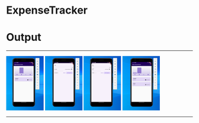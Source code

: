 # ExpenseTracker
<h1 [align]="center">Output</h1><hr>
    <img src="expensetracker/Screenshots/1.png" [align]="center" width="20%"/>
    <img src="expensetracker/Screenshots/2.png" [align]="center" width="20%"/>
    <img src="expensetracker/Screenshots/3.png" [align]="center" width="20%"/>
    <img src="expensetracker/Screenshots/4.png" [align]="center" width="20%"/>
    <hr>

